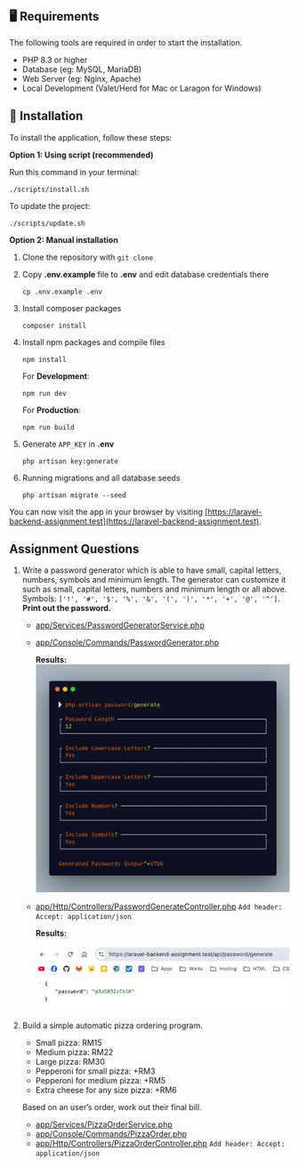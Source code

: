 ## 🖥 Requirements

The following tools are required in order to start the installation.

* PHP 8.3 or higher
* Database (eg: MySQL, MariaDB)
* Web Server (eg: Nginx, Apache)
* Local Development (Valet/Herd for Mac or Laragon for Windows)

## 🚀 Installation

To install the application, follow these steps:

**Option 1: Using script (recommended)**

Run this command in your terminal:
```shell
./scripts/install.sh
```

To update the project:
```shell
./scripts/update.sh
```

**Option 2: Manual installation**

1. Clone the repository with `git clone`
2. Copy __.env.example__ file to __.env__ and edit database credentials there

    ```shell
    cp .env.example .env
    ```

3. Install composer packages

    ```shell
    composer install
    ```

4. Install npm packages and compile files

    ```shell
    npm install
    ```

   For **Development**:
    ```shell
    npm run dev
    ```

   For **Production**:
    ```shell
    npm run build
    ```

5. Generate `APP_KEY` in **.env**

    ```shell
    php artisan key:generate
    ```

6. Running migrations and all database seeds

    ```shell
    php artisan migrate --seed
    ```

You can now visit the app in your browser by visiting [https://laravel-backend-assignment.test](https://laravel-backend-assignment.test).

## Assignment Questions

1. Write a password generator which is able to have small, capital letters, numbers, symbols and minimum length. The generator can customize it such as small, capital letters, numbers and minimum length or all above. Symbols: `['!', '#', '$', '%', '&', '(', ')', '*', '+', '@', '^']`. **Print out the password.**


   * [app/Services/PasswordGeneratorService.php](app/Services/PasswordGeneratorService.php)
   * [app/Console/Commands/PasswordGenerator.php](app/Console/Commands/PasswordGenerator.php)

        **Results:**
        ![Password-Generate](public/img/password-generate-command.png)
   
   * [app/Http/Controllers/PasswordGenerateController.php](app/Http/Controllers/PasswordGenerateController.php) `Add header: Accept: application/json`

     **Results:**

     ![Password-Generate-API](public/img/password-generate-api.png)

2. Build a simple automatic pizza ordering program.
   * Small pizza: RM15
   * Medium pizza: RM22
   * Large pizza: RM30
   * Pepperoni for small pizza: +RM3
   * Pepperoni for medium pizza: +RM5
   * Extra cheese for any size pizza: +RM6

    Based on an user’s order, work out their final bill.


   * [app/Services/PizzaOrderService.php](app/Services/PizzaOrderService.php)
   * [app/Console/Commands/PizzaOrder.php](app/Console/Commands/PizzaOrder.php)
   * [app/Http/Controllers/PizzaOrderController.php](app/Http/Controllers/PizzaOrderController.php) `Add header: Accept: application/json`

